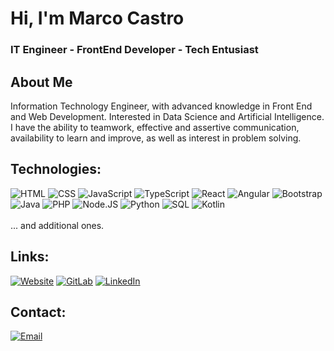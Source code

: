 # Hi, I'm Marco Castro
### IT Engineer - FrontEnd Developer - Tech Entusiast

## About Me
Information Technology Engineer, with advanced knowledge in Front End and Web Development. Interested in Data Science and Artificial Intelligence. I have the ability to teamwork, effective and assertive communication, availability to learn and improve, as well as interest in problem solving.
</br>

## Technologies:
![HTML](https://img.shields.io/badge/HTML5-E34F26?style=for-the-badge&logo=html5&logoColor=white)
![CSS](https://img.shields.io/badge/CSS3-1572B6?style=for-the-badge&logo=css3&logoColor=white)
![JavaScript](https://img.shields.io/badge/JavaScript-323330?style=for-the-badge&logo=javascript&logoColor=F7DF1E)
![TypeScript](https://img.shields.io/badge/TypeScript-007ACC?style=for-the-badge&logo=typescript&logoColor=white)
![React](https://img.shields.io/badge/React-20232A?style=for-the-badge&logo=react&logoColor=61DAFB)
![Angular](https://img.shields.io/badge/Angular-DD0031?style=for-the-badge&logo=angular&logoColor=white)
![Bootstrap](https://img.shields.io/badge/Bootstrap-563D7C?style=for-the-badge&logo=bootstrap&logoColor=white)
</br>
![Java](https://img.shields.io/badge/Java-ED8B00?style=for-the-badge&logo=openjdk&logoColor=white)
![PHP](https://img.shields.io/badge/PHP-777BB4?style=for-the-badge&logo=php&logoColor=white)
![Node.JS](https://img.shields.io/badge/Node.js-43853D?style=for-the-badge&logo=node.js&logoColor=white)
![Python](https://img.shields.io/badge/Python-3776AB?style=for-the-badge&logo=python&logoColor=white)
![SQL](https://img.shields.io/badge/MySQL-00000F?style=for-the-badge&logo=mysql&logoColor=white)
![Kotlin](	https://img.shields.io/badge/Kotlin-0095D5?&style=for-the-badge&logo=kotlin&logoColor=white)
</br>
</br>
... and additional ones.

## Links:
[![Website](https://img.shields.io/badge/website-000000?style=for-the-badge&logo=About.me&logoColor=white)](https://marcocastroportfolio.netlify.app)
[![GitLab](https://img.shields.io/badge/GitLab-330F63?style=for-the-badge&logo=gitlab&logoColor=white)](https://gitlab.com/MarcoCastro417)
[![LinkedIn](https://img.shields.io/badge/LinkedIn-0077B5?style=for-the-badge&logo=linkedin&logoColor=white)](https://www.linkedin.com/in/ingmarcodev/)

## Contact:
[![Email](https://img.shields.io/badge/Gmail-ingcastrodev@gmail.com-D14836?style=for-the-badge&logo=gmail&logoColor=white)](mailto:ingcastrodev@gmail.com)
